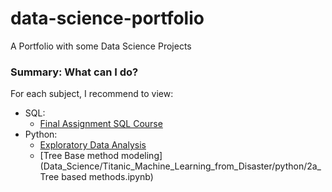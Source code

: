 # data-science-portfolio
A Portfolio with some Data Science Projects


### Summary: What can I do?

For each subject, I recommend to view:

 * SQL:
   * [Final Assignment SQL Course](SQL/Final_Assignment)
 * Python:
   * [Exploratory Data Analysis](Data_Science/Titanic_Machine_Learning_from_Disaster/Final_Assignment/python/1_Exploring_and_Preparing_data.ipynb)
   * [Tree Base method modeling](Data_Science/Titanic_Machine_Learning_from_Disaster/python/2a_Tree based methods.ipynb)

